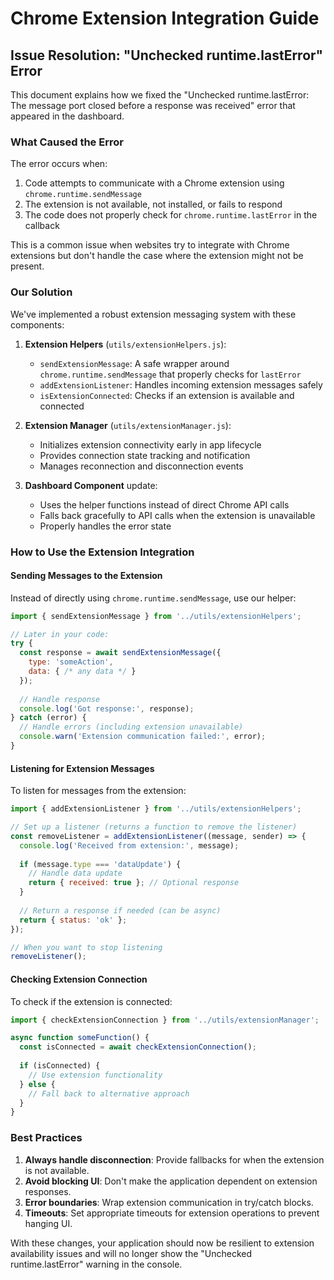 # Chrome Extension Integration Guide

## Issue Resolution: "Unchecked runtime.lastError" Error

This document explains how we fixed the "Unchecked runtime.lastError: The message port closed before a response was received" error that appeared in the dashboard.

### What Caused the Error

The error occurs when:
1. Code attempts to communicate with a Chrome extension using `chrome.runtime.sendMessage`
2. The extension is not available, not installed, or fails to respond
3. The code does not properly check for `chrome.runtime.lastError` in the callback

This is a common issue when websites try to integrate with Chrome extensions but don't handle the case where the extension might not be present.

### Our Solution

We've implemented a robust extension messaging system with these components:

1. **Extension Helpers** (`utils/extensionHelpers.js`):
   - `sendExtensionMessage`: A safe wrapper around `chrome.runtime.sendMessage` that properly checks for `lastError`
   - `addExtensionListener`: Handles incoming extension messages safely
   - `isExtensionConnected`: Checks if an extension is available and connected

2. **Extension Manager** (`utils/extensionManager.js`):
   - Initializes extension connectivity early in app lifecycle
   - Provides connection state tracking and notification
   - Manages reconnection and disconnection events

3. **Dashboard Component** update:
   - Uses the helper functions instead of direct Chrome API calls
   - Falls back gracefully to API calls when the extension is unavailable
   - Properly handles the error state

### How to Use the Extension Integration

#### Sending Messages to the Extension

Instead of directly using `chrome.runtime.sendMessage`, use our helper:

```javascript
import { sendExtensionMessage } from '../utils/extensionHelpers';

// Later in your code:
try {
  const response = await sendExtensionMessage({ 
    type: 'someAction',
    data: { /* any data */ } 
  });
  
  // Handle response
  console.log('Got response:', response);
} catch (error) {
  // Handle errors (including extension unavailable)
  console.warn('Extension communication failed:', error);
}
```

#### Listening for Extension Messages

To listen for messages from the extension:

```javascript
import { addExtensionListener } from '../utils/extensionHelpers';

// Set up a listener (returns a function to remove the listener)
const removeListener = addExtensionListener((message, sender) => {
  console.log('Received from extension:', message);
  
  if (message.type === 'dataUpdate') {
    // Handle data update
    return { received: true }; // Optional response
  }
  
  // Return a response if needed (can be async)
  return { status: 'ok' };
});

// When you want to stop listening
removeListener();
```

#### Checking Extension Connection

To check if the extension is connected:

```javascript
import { checkExtensionConnection } from '../utils/extensionManager';

async function someFunction() {
  const isConnected = await checkExtensionConnection();
  
  if (isConnected) {
    // Use extension functionality
  } else {
    // Fall back to alternative approach
  }
}
```

### Best Practices

1. **Always handle disconnection**: Provide fallbacks for when the extension is not available.
2. **Avoid blocking UI**: Don't make the application dependent on extension responses.
3. **Error boundaries**: Wrap extension communication in try/catch blocks.
4. **Timeouts**: Set appropriate timeouts for extension operations to prevent hanging UI.

With these changes, your application should now be resilient to extension availability issues and will no longer show the "Unchecked runtime.lastError" warning in the console.